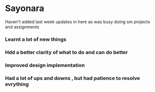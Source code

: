 # Sayonara

Haven't added last week updates in here as was busy doing sm projects and assignments

### Learnt a lot of new things
### Hdd a better clarity of what to do and can do better
### Improved design implementation
### Had a lot of ups and downs , but had patience to resolve evrything